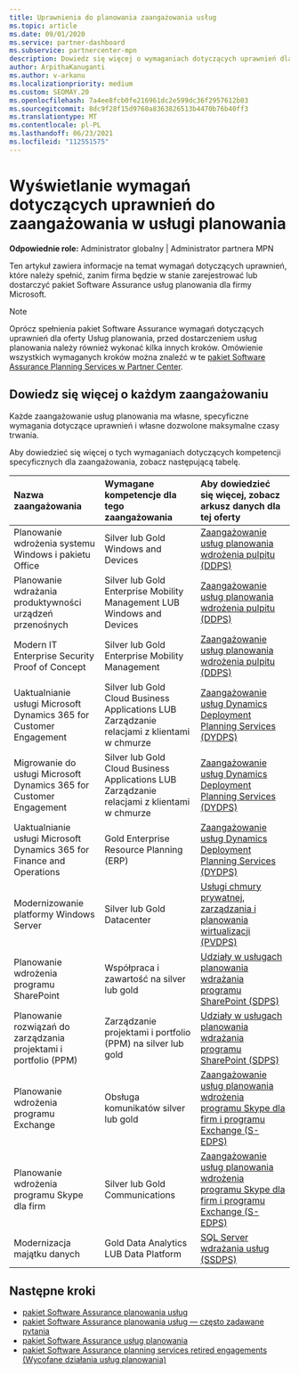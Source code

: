 ```yaml
---
title: Uprawnienia do planowania zaangażowania usług
ms.topic: article
ms.date: 09/01/2020
ms.service: partner-dashboard
ms.subservice: partnercenter-mpn
description: Dowiedz się więcej o wymaganiach dotyczących uprawnień dla pakiet Software Assurance usług planowania, które firma może zaoferować klientom korporacyjnym.
author: ArpithaKanuganti
ms.author: v-arkanu
ms.localizationpriority: medium
ms.custom: SEOMAY.20
ms.openlocfilehash: 7a4ee8fcb0fe216961dc2e599dc36f2957612b03
ms.sourcegitcommit: 8dc9f28f15d9760a8363826513b4470b76b40ff3
ms.translationtype: MT
ms.contentlocale: pl-PL
ms.lasthandoff: 06/23/2021
ms.locfileid: "112551575"
---
```

# <a name="view-eligibility-requirements-for-planning-services-engagements"></a>Wyświetlanie wymagań dotyczących uprawnień do zaangażowania w usługi planowania

**Odpowiednie role:** Administrator globalny | Administrator partnera MPN

Ten artykuł zawiera informacje na temat wymagań dotyczących uprawnień, które należy spełnić, zanim firma będzie w stanie zarejestrować lub dostarczyć pakiet Software Assurance usług planowania dla firmy Microsoft.

>[!NOTE]
> Oprócz spełnienia pakiet Software Assurance wymagań dotyczących uprawnień dla oferty Usług planowania, przed dostarczeniem usług planowania należy również wykonać kilka innych kroków. Omówienie wszystkich wymaganych kroków można znaleźć w te [pakiet Software Assurance Planning Services w Partner Center](software-assurance-dps.md).

## <a name="learn-more-about-each-engagement"></a>Dowiedz się więcej o każdym zaangażowaniu

Każde zaangażowanie usług planowania ma własne, specyficzne wymagania dotyczące uprawnień i własne dozwolone maksymalne czasy trwania.

Aby dowiedzieć się więcej o tych wymaganiach dotyczących kompetencji specyficznych dla zaangażowania, zobacz następującą tabelę.

| Nazwa zaangażowania | Wymagane kompetencje dla tego zaangażowania | Aby dowiedzieć się więcej, zobacz arkusz danych dla tej oferty |
|:--- |:--- |:--- |
| Planowanie wdrożenia systemu Windows i pakietu Office  | Silver lub Gold Windows and Devices  |  [Zaangażowanie usług planowania wdrożenia pulpitu (DDPS)](https://go.microsoft.com/fwlink/?linkid=2116072)
| Planowanie wdrażania produktywności urządzeń przenośnych  | Silver lub Gold Enterprise Mobility Management LUB Windows and Devices  | [Zaangażowanie usług planowania wdrożenia pulpitu (DDPS)](https://go.microsoft.com/fwlink/?linkid=2116072) |  
| Modern IT Enterprise Security Proof of Concept |  Silver lub Gold Enterprise Mobility Management  | [Zaangażowanie usług planowania wdrożenia pulpitu (DDPS)](https://go.microsoft.com/fwlink/?linkid=2116072) |  
| Uaktualnianie usługi Microsoft Dynamics 365 for Customer Engagement  | Silver lub Gold Cloud Business Applications LUB Zarządzanie relacjami z klientami w chmurze  | [Zaangażowanie usług Dynamics Deployment Planning Services (DYDPS)](https://go.microsoft.com/fwlink/?linkid=2116073)
| Migrowanie do usługi Microsoft Dynamics 365 for Customer Engagement  | Silver lub Gold Cloud Business Applications LUB Zarządzanie relacjami z klientami w chmurze  | [Zaangażowanie usług Dynamics Deployment Planning Services (DYDPS)](https://go.microsoft.com/fwlink/?linkid=2116073)
| Uaktualnianie usługi Microsoft Dynamics 365 for Finance and Operations  | Gold Enterprise Resource Planning (ERP)  | [Zaangażowanie usług Dynamics Deployment Planning Services (DYDPS)](https://go.microsoft.com/fwlink/?linkid=2116073)  |
| Modernizowanie platformy Windows Server | Silver lub Gold Datacenter | [Usługi chmury prywatnej, zarządzania i planowania wirtualizacji (PVDPS)](https://go.microsoft.com/fwlink/?linkid=2115982) |
| Planowanie wdrożenia programu SharePoint  | Współpraca i zawartość na silver lub gold  | [Udziały w usługach planowania wdrażania programu SharePoint (SDPS)](https://go.microsoft.com/fwlink/?linkid=2116074)  |
| Planowanie rozwiązań do zarządzania projektami i portfolio (PPM)  | Zarządzanie projektami i portfolio (PPM) na silver lub gold  | [Udziały w usługach planowania wdrażania programu SharePoint (SDPS)](https://go.microsoft.com/fwlink/?linkid=2116074)  |
| Planowanie wdrożenia programu Exchange  | Obsługa komunikatów silver lub gold  | [Zaangażowanie usług planowania wdrożenia programu Skype dla firm i programu Exchange (S-EDPS)](https://go.microsoft.com/fwlink/?linkid=2116075)  |
Planowanie wdrożenia programu Skype dla firm  | Silver lub Gold Communications  | [Zaangażowanie usług planowania wdrożenia programu Skype dla firm i programu Exchange (S-EDPS)](https://go.microsoft.com/fwlink/?linkid=2116075)  |
| Modernizacja majątku danych  | Gold Data Analytics LUB Data Platform  | [SQL Server wdrażania usług (SSDPS)](https://go.microsoft.com/fwlink/?linkid=2116076)  |

## <a name="next-steps"></a>Następne kroki

- [pakiet Software Assurance planowania usług](https://go.microsoft.com/fwlink/?linkid=2115983)
- [pakiet Software Assurance planowania usług — często zadawane pytania](https://go.microsoft.com/fwlink/?linkid=2116077)
- [pakiet Software Assurance usług planowania](https://go.microsoft.com/fwlink/?linkid=2115984)
- [pakiet Software Assurance planning services retired engagements (Wycofane działania usług planowania)](https://query.prod.cms.rt.microsoft.com/cms/api/am/binary/RE4sln9)
